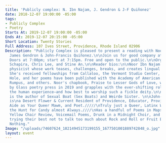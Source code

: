 ```yaml
---
title: 'Publicly complex: N. Ibn Najam, J. Gendron & J-F Quiñonez'
date: 2018-12-07 19:00:00 -05:00
tags:
- Publicly Complex
- Poetry
Starts At: 2019-12-07 19:00:00 -05:00
Ends At: 2019-12-07 20:15:00 -05:00
Short Location: Twenty Stories
Full Address: 107 Ives Street, Providence, Rhode Island 02906
Description: "Publicly Complex is pleased to present a reading with Noor Ibn Najam,
  James Gendron & John-Francis Quiñonez.\n\nJoin us for good company at Twenty Stories.
  Doors at 7:00pm; start at 7:15pm. Free and open to the public.\n\nOrganizers: Kate
  Schapira, Chris Lee, and Stine An.\n\nReader bios:\n\nNoor Ibn Najam is a poet and
  physicist whose work teases, challenges, breaks, and creates lingual rules and structures.
  She's received fellowships from Callaloo, the Vermont Studio Center, and the Watering
  Hole, and her poems have been published with the Academy of American Poets, the
  Rumpus, and others. Noor's chapbook, Praise to Lesser Gods of Love, was published
  by Glass poetry press in 2019 and grapples with the ever-shifting role of love in
  the human experience—and how best to worship such a fickle deity.\n\nJames Gendron
  is the author of Sexual Boat (Sex Boats) and Weirde Sister. \n\nJohn-Francis Quiñonez
  is\na Desert Flower & Current Resident of Providence, Educator, Provider of Accessible
  Aide as Your Queer Mawm, and Poet./////\nTruly just a Queer, Latinx Wild Thing on
  the Hunt for Candy almost Always.////\nHas a handful of Poems in Maps for Teeth,
  Yellow Chair Review, Voicemail Poems, Drunk in a Midnight Choir, and Slamfind///\nIs
  trying their best not to talk too much about Rock and Roll or Fruit Bats, but Promises
  Nothing."
Image: "/uploads/74607624_10214945173199155_1677501001889742848_o.jpg"
layout: event
---
```


